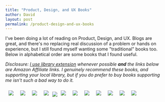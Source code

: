 ```yaml
---
title: "Product, Design, and UX Books"
author: David
layout: post
permalink: /product-design-and-ux-books
---
```


I've been doing a lot of reading on Product, Design, and UX. Blogs are great, and there's no replacing real discussion of a problem or hands on experience, but I still found myself wanting some "traditional" books too. Below in alphabetical order are some books that I found useful.

 _Disclosure: [I use library extension](/2018/2/how-to-make-the-library-even-easier) whenever possible **and** the links below are Amazon Affiliate links. I genuinely recommend these books, and supporting your local library, but if you do prefer to buy books supporting me isn't such a bad way to do it._

<div style="display: flex; flex-direction: row; flex-wrap: wrap;">

<p style="margin: 10px;"><a href="https://www.amazon.com/gp/product/1625274491/ref=as_li_ss_il?ie=UTF8&linkCode=li3&tag=lyonsinbeta-20&linkId=9cc0553127960768c1aac38d8a50b6b8&language=en_US" target="_blank"><img border="0" src="//ws-na.amazon-adsystem.com/widgets/q?_encoding=UTF8&ASIN=1625274491&Format=_SL250_&ID=AsinImage&MarketPlace=US&ServiceVersion=20070822&WS=1&tag=lyonsinbeta-20&language=en_US" ><img alt="Blue Ocean Strategy" src="https://ir-na.amazon-adsystem.com/e/ir?t=lyonsinbeta-20&language=en_US&l=li3&o=1&a=1625274491" width="1" height="1" border="0" alt="" style="border:none !important; margin:0px !important;" /></a></p>

<p style="margin: 10px;"><a target="_blank"  href="https://www.amazon.com/gp/product/0385347391/ref=as_li_tl?ie=UTF8&camp=1789&creative=9325&creativeASIN=0385347391&linkCode=as2&tag=lyonsinbeta-20&linkId=e8be5625caec102fbdc1a231f69a6335"><img border="0" src="//ws-na.amazon-adsystem.com/widgets/q?_encoding=UTF8&MarketPlace=US&ASIN=0385347391&ServiceVersion=20070822&ID=AsinImage&WS=1&Format=_SL250_&tag=lyonsinbeta-20" ><img alt="Dataclysm: Love, Sex, Race, and Identity--What Our Online Lives Tell Us about Our Offline Selves" src="https://ir-na.amazon-adsystem.com/e/ir?t=lyonsinbeta-20&l=am2&o=1&a=0385347391" width="1" height="1" border="0" alt="" style="border:none !important; margin:0px !important;" /></a></p>

<p style="margin: 10px;"><a href="https://www.amazon.com/Escaping-Build-Trap-Effective-Management-ebook/dp/B07K3QBWG1/ref=as_li_ss_il?_encoding=UTF8&qid=&sr=&linkCode=li3&tag=lyonsinbeta-20&linkId=a84acc71558b8eda473839a0b887c49c&language=en_US" target="_blank"><img border="0" src="//ws-na.amazon-adsystem.com/widgets/q?_encoding=UTF8&ASIN=B07K3QBWG1&Format=_SL250_&ID=AsinImage&MarketPlace=US&ServiceVersion=20070822&WS=1&tag=lyonsinbeta-20&language=en_US" ><img alt="Escaping the Build Trap: How Effective Product Management Creates Real Value" src="https://ir-na.amazon-adsystem.com/e/ir?t=lyonsinbeta-20&language=en_US&l=li3&o=1&a=B07K3QBWG1" width="1" height="1" border="0" alt="" style="border:none !important; margin:0px !important;" /></a></p>

<p style="margin: 10px;"><a target="_blank"  href="https://www.amazon.com/gp/product/0307886239/ref=as_li_tl?ie=UTF8&camp=1789&creative=9325&creativeASIN=0307886239&linkCode=as2&tag=lyonsinbeta-20&linkId=28d0330faa149dea3c9a33ad4c52b722"><img border="0" src="//ws-na.amazon-adsystem.com/widgets/q?_encoding=UTF8&MarketPlace=US&ASIN=0307886239&ServiceVersion=20070822&ID=AsinImage&WS=1&Format=_SL250_&tag=lyonsinbeta-20" ><img alt="Good Strategy / Bad Strategy" src="https://ir-na.amazon-adsystem.com/e/ir?t=lyonsinbeta-20&l=am2&o=1&a=0307886239" width="1" height="1" border="0" alt="" style="border:none !important; margin:0px !important;" /></a></p>

<p><a href="https://www.amazon.com/Lean-UX-Designing-Great-Products/dp/1491953608/ref=as_li_ss_il?ie=UTF8&linkCode=li3&tag=lyonsinbeta-20&linkId=e3d16955b0f469a7a88c204e063bf62a" target="_blank"><img border="0" src="//ws-na.amazon-adsystem.com/widgets/q?_encoding=UTF8&ASIN=1491953608&Format=_SL250_&ID=AsinImage&MarketPlace=US&ServiceVersion=20070822&WS=1&tag=lyonsinbeta-20" ><img alt="Lean UX: Designing Great Products with Agile Teams" src="https://ir-na.amazon-adsystem.com/e/ir?t=lyonsinbeta-20&l=li3&o=1&a=1491953608" width="1" height="1" border="0" alt="" style="border:none !important; margin:0px !important;" /></a></p>

<p style="margin: 10px;"><a target="_blank"  href="https://www.amazon.com/gp/product/0062663070/ref=as_li_tl?ie=UTF8&camp=1789&creative=9325&creativeASIN=0062663070&linkCode=as2&tag=lyonsinbeta-20&linkId=6bd534c32c635b10120781f450bb1ca6"><img border="0" src="//ws-na.amazon-adsystem.com/widgets/q?_encoding=UTF8&MarketPlace=US&ASIN=0062663070&ServiceVersion=20070822&ID=AsinImage&WS=1&Format=_SL250_&tag=lyonsinbeta-20" ><img alt="Multipliers, Revised and Updated: How the Best Leaders Make Everyone Smarter" src="https://ir-na.amazon-adsystem.com/e/ir?t=lyonsinbeta-20&l=am2&o=1&a=0062663070" width="1" height="1" border="0" alt="" style="border:none !important; margin:0px !important;" /></a></p>

<p style="margin: 10px;"><a target="_blank"  href="https://www.amazon.com/gp/product/014311526X/ref=as_li_tl?ie=UTF8&camp=1789&creative=9325&creativeASIN=014311526X&linkCode=as2&tag=lyonsinbeta-20&linkId=82071f041504e849c157cb3e3569460a"><img border="0" src="//ws-na.amazon-adsystem.com/widgets/q?_encoding=UTF8&MarketPlace=US&ASIN=014311526X&ServiceVersion=20070822&ID=AsinImage&WS=1&Format=_SL250_&tag=lyonsinbeta-20" ><img alt="Nudge: Improving Decisions About Health, Wealth, and Happiness" src="https://ir-na.amazon-adsystem.com/e/ir?t=lyonsinbeta-20&l=am2&o=1&a=014311526X" width="1" height="1" border="0" alt="" style="border:none !important; margin:0px !important;" /></a></p>

<p style="margin: 10px;"><a target="_blank" href="https://www.amazon.com/gp/product/0061353248/ref=as_li_tl?ie=UTF8&camp=1789&creative=9325&creativeASIN=0061353248&linkCode=as2&tag=lyonsinbeta-20&linkId=8e6638ca515a19b6231a7b684c4e6f24"><img border="0" src="//ws-na.amazon-adsystem.com/widgets/q?_encoding=UTF8&MarketPlace=US&ASIN=0061353248&ServiceVersion=20070822&ID=AsinImage&WS=1&Format=_SL250_&tag=lyonsinbeta-20" ><img alt="Predictably Irrational: The Hidden Forces That Shape Our Decisions" src="https://ir-na.amazon-adsystem.com/e/ir?t=lyonsinbeta-20&l=am2&o=1&a=0061353248" width="1" height="1" border="0" alt="" style="border:none !important; margin:0px !important;" /></a></p>

<p style="margin: 10px;"><a target="_blank"  href="https://www.amazon.com/gp/product/1491960604/ref=as_li_tl?ie=UTF8&camp=1789&creative=9325&creativeASIN=1491960604&linkCode=as2&tag=lyonsinbeta-20&linkId=be124ac2b31287646bec156f3871f3eb"><img border="0" src="//ws-na.amazon-adsystem.com/widgets/q?_encoding=UTF8&MarketPlace=US&ASIN=1491960604&ServiceVersion=20070822&ID=AsinImage&WS=1&Format=_SL250_&tag=lyonsinbeta-20" ><img alt="Product Leadership" src="https://ir-na.amazon-adsystem.com/e/ir?t=lyonsinbeta-20&l=am2&o=1&a=1491960604" width="1" height="1" border="0" alt="" style="border:none !important; margin:0px !important;" /></a></p>

<p style="margin: 10px;"><a target="_blank"  href="https://www.amazon.com/gp/product/150112174X/ref=as_li_tl?ie=UTF8&camp=1789&creative=9325&creativeASIN=150112174X&linkCode=as2&tag=lyonsinbeta-20&linkId=6f6dde7af4e98e73065ff8d7f6873580"><img border="0" src="//ws-na.amazon-adsystem.com/widgets/q?_encoding=UTF8&MarketPlace=US&ASIN=150112174X&ServiceVersion=20070822&ID=AsinImage&WS=1&Format=_SL250_&tag=lyonsinbeta-20" ><img alt="Sprint: How to Solve Big Problems and Test New Ideas in Just Five Days" src="https://ir-na.amazon-adsystem.com/e/ir?t=lyonsinbeta-20&l=am2&o=1&a=150112174X" width="1" height="1" border="0" alt="" style="border:none !important; margin:0px !important;" /></a></p>

<p style="margin: 10px;"><a target="_blank"  href="https://www.amazon.com/gp/product/1491912685/ref=as_li_tl?ie=UTF8&camp=1789&creative=9325&creativeASIN=1491912685&linkCode=as2&tag=lyonsinbeta-20&linkId=fc73543a9be9e2fb0c818dabb875fab1"><img border="0" src="//ws-na.amazon-adsystem.com/widgets/q?_encoding=UTF8&MarketPlace=US&ASIN=1491912685&ServiceVersion=20070822&ID=AsinImage&WS=1&Format=_SL250_&tag=lyonsinbeta-20" ><img alt="UX for Beginners: A Crash Course in 100 Short Lessons" src="https://ir-na.amazon-adsystem.com/e/ir?t=lyonsinbeta-20&l=am2&o=1&a=1491912685" width="1" height="1" border="0" alt="" style="border:none !important; margin:0px !important;" /></a></p>

<p style="margin: 10px;"><a target="_blank"  href="https://www.amazon.com/gp/product/0553418831/ref=as_li_tl?ie=UTF8&camp=1789&creative=9325&creativeASIN=0553418831&linkCode=as2&tag=lyonsinbeta-20&linkId=934f6290aea2091e940ee09214f016af"><img border="0" src="//ws-na.amazon-adsystem.com/widgets/q?_encoding=UTF8&MarketPlace=US&ASIN=0553418831&ServiceVersion=20070822&ID=AsinImage&WS=1&Format=_SL250_&tag=lyonsinbeta-20" ><img alt="Weapons of Math Destruction" src="https://ir-na.amazon-adsystem.com/e/ir?t=lyonsinbeta-20&l=am2&o=1&a=0553418831" width="1" height="1" border="0" alt="" style="border:none !important; margin:0px !important;" /></a></p>

</div>
